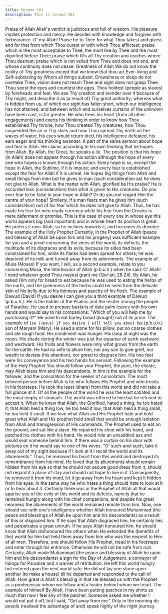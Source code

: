 ```yaml
---
title: Sermon 161
description: This is sermon 161
---
```


Praise of Allah
Allah's verdict is judicious and full of wisdom. His pleasure implies protection and mercy. He
decides with knowledge and forgives with forbearance.
O' my Allah! Praise be to Thee for what Thou takest and givest and for that from which Thou
curest or with which Thou afflictest; praise which is the most acceptable to Thee, the most
like by Thee and the most dignified before Thee; praise which fills all Thy creation and
reaches where Thou desirest; praise which is not veiled from Thee and does not end, and
whose continuity does not cease.
Greatness of Allah
We do not know the reality of Thy greatness except that we know that thou art Ever-living
and Self-subsisting by Whom all things subsist. Drowsiness or sleep do not overtake Thee,
vision does not reach Thee and sight does not grasp Thee. Thou seest the eyes and countest
the ages. Thou holdest (people as slaves) by foreheads and feet.
We see Thy creation and wonder over it because of Thy might, and describe it as (a result of)
Thy great authority; whereas what is hidden from us, of which our sight has fallen short,
which our intelligence has not attained, and between which and ourselves curtains of the
unknown have been cast, is far greater.
He who frees his heart (from all other engagements) and exerts his thinking in order to know
how Thou established Thy throne, how Thou created Thy creatures, how Thou suspended the
air in Thy skies and how Thou spread Thy earth on the waves of water, his eyes would return
tired, his intelligence defeated, his ears eager and his thinking awander.
A part of the same sermon about hope and fear in Allah.
He claims according to his own thinking that he hopes from Allah. By Allah, the Great, he
speaks a lie. The position is that his hope (in Allah) does not appear through his action
although the hope of every one who hopes is known through his action.
Every hope is so, except the hope in Allah, the Sublime, if it is impure; and every fear is
established except the fear for Allah if it is unreal.
He hopes big things from Allah and small things from men but he gives to man (such
consideration as) he does not give to Allah. What is the matter with Allah, glorified be His
praise? He is accorded less (consideration) than what is given to His creatures. Do you ever
fear to be false in your hope in Allah? Or do you not regard Him the centre of your hope?
Similarly, if a man fears man he gives him (such consideration) out of his fear which he does
not give to Allah. Thus, he has made his fear for men ready currency while his fear from the
Creator is mere deferment or promise. This is the case of every one in whose eye this world
appears big (and important) and in whose heart its position is great. He prefers it over Allah,
so he inclines towards it, and becomes its devotee.
The example of the Holy Prophet
Certainly, in the Prophet of Allah (peace and blessing of Allah be upon him and his progeny)
was sufficient example for you and a proof concerning the vices of the world, its defects, the
multitude of its disgraces and its evils, because its sides had been constrained for him, while
its flanks had been spread for others; he was deprived of its milk and turned away from its
adornments.
The example of Musa (Moses)
If you want, I will, as a second example, relate to you concerning Musa, the Interlocutor of
Allah (p.b.u.h.) when he said: O' Allah! I need whatever good Thou mayest grant me (Qur'an,
28:24). By Allah, he asked Him only for bread to eat because he was used to eating the herbs
of the earth, and the greenness of the herbs could be seen from the delicate skin of his belly
due to his thinness and paucity of his flesh.
The example of Dawud (David)
If you desire I can give you a third example of Dawud (p.b.u.h.). He is the holder of the
Psalms and the reciter among the people of Paradise. He used to prepare baskets of date palm
leaves with his own hands and would say to his companions: "Which of you will help me by
purchasing it?" He used to eat barley bread (bought) out of its price.
The example of `Isa (Jesus)
If you desire I will tell you about `Isa (p.b.u.h.) son of Maryam (Mary). He used a stone for
his pillow, put on coarse clothes and ate rough food. His condiment was hunger. His lamp at
night was the moon. His shade during the winter was just the expanse of earth eastward and
westward. His fruits and flowers were only what grows from the earth for the cattle.
He had no wife to allure him, nor any son to give grief, nor wealth to deviate (his attention),
nor greed to disgrace him. His two feet were his conveyance and his two hands his servant.
Following the example of the Holy Prophet
You should follow your Prophet, the pure, the chaste, may Allah bless him and his
descendants. In him is the example for the follower, and the consolation for the seeker of
consolation. The most beloved person before Allah is he who follows His Prophet and who
treads in his footsteps. He took the least (share) from this world and did not take a full glance
at it.
Of all the people of the world he was the least satiated and the most empty of stomach. The
world was offered to him but he refused to accept it. When he knew that Allah, the Glorified,
hated a thing, he too hated it; that Allah held a thing low, he too held it low; that Allah held a
thing small, he too held it small. If we love what Allah and His Prophet hate and hold great
what Allah and His prophet hold small that would be enough isolation from Allah and
transgression of His commands.
The Prophet used to eat on the ground, and sat like a slave. He repaired his shoe with his
hand, and patched his clothes with his hand. He would ride an unsaddled ass and would seat
someone behind him. If there was a curtain on his door with pictures on it he would say to
one of his wives. "O' such-and-such, take it away out of my sight because if I look at it I recall
the world and its allurements." Thus, he removed his heart from this world and destroyed its
remembrance from his mind.
He loved that its allurements should remain hidden from his eye so that he should not secure
good dress from it, should not regard it a place of stay and should not hope to live in it.
Consequently, he removed it from his mind, let it go away from his heart and kept it hidden
from his eyes. In the same way he who hates a thing should hate to look at it or to hear about
it.
Certainly there was in the Prophet of Allah all that would apprise you of the evils of this
world and its defects, namely that he remained hungry along with his chief companions, and
despite his great nearness the allurements of the world remained remote from him. Now, one
should see with one's intelligence whether Allah honoured Muhammad (the peace and
blessings of Allah be upon him and his descendants) as a result of this or disgraced him. If he
says that Allah disgraced him, he certainly lies and perpetrates a great untruth.
If he says Allah honoured him, he should know that Allah dishonoured the others when He
extended the (benefits of the) world for him but held them away from him who was the
nearest to Him of all men.
Therefore, one should follow His Prophet, tread in his footsteps and enter through his
entrance. Otherwise he will not be safe from ruin. Certainly, Allah made Muhammad (the
peace and blessing of Allah be upon him and his descendants) a sign for the Day of
Judgement. a conveyor of tidings for Paradise and a warner of retribution.
He left this world hungry but entered upon the next world safe. He did not lay one stone upon
another (to make a house) till he departed and responded to the call of Allah. How great is
Allah's blessing in that He blessed us with the Prophet as a predecessor whom we follow and
a leader behind whom we tread.
The example of himself
By Allah, I have been putting patches in my shirts so much that now I feel shy of the patcher.
Someone asked me whether I would not put it off, but I said, "Get away from me." Only in
the morning do people (realised the advantage of and) speak highly of the night journey.